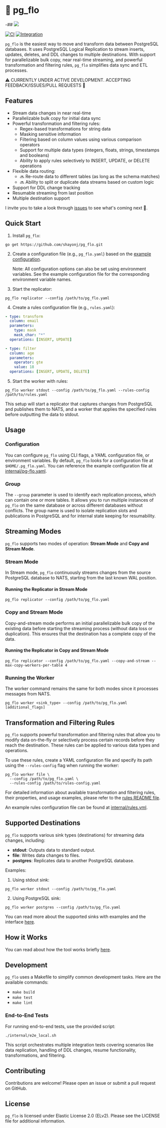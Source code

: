 # 🌊 pg_flo

-## ![](internal/demo.gif)

[![CI](https://github.com/shayonj/pg_flo/actions/workflows/ci.yml/badge.svg?branch=main)](https://github.com/shayonj/pg_flo/actions/workflows/ci.yml)
[![Integration  ](https://github.com/shayonj/pg_flo/actions/workflows/integration.yml/badge.svg?branch=main)](https://github.com/shayonj/pg_flo/actions/workflows/integration.yml)

`pg_flo` is the easiest way to move and transform data between PostgreSQL databases. It uses PostgreSQL Logical Replication to stream inserts, updates, deletes, and DDL changes to multiple destinations. With support for parallelizable bulk copy, near real-time streaming, and powerful transformation and filtering rules, `pg_flo` simplifies data sync and ETL processes.

⚠️ CURRENTLY UNDER ACTIVE DEVELOPMENT. ACCEPTING FEEDBACK/ISSUES/PULL REQUESTS 🚀

## Features

- Stream data changes in near real-time
- Parallelizable bulk copy for initial data sync
- Powerful transformation and filtering rules:
  - Regex-based transformations for string data
  - Masking sensitive information
  - Filtering based on column values using various comparison operators
  - Support for multiple data types (integers, floats, strings, timestamps and booleans)
  - Ability to apply rules selectively to INSERT, UPDATE, or DELETE operations
- Flexible data routing:
  - 🔜 Re-route data to different tables (as long as the schema matches)
  - 🔜 Ability to split or duplicate data streams based on custom logic
- Support for DDL change tracking
- Resumable streaming from last position
- Multiple destination support

I invite you to take a look through [issues](https://github.com/shayonj/pg_flo/issues) to see what's coming next 🤗.

## Quick Start

1. Install `pg_flo`:

```shell
go get https://github.com/shayonj/pg_flo.git
```

2. Create a configuration file (e.g., `pg_flo.yaml`) based on the [example configuration](internal/pg-flo.yaml).

   Note: All configuration options can also be set using environment variables. See the example configuration file for the corresponding environment variable names.

3. Start the replicator:

```shell
pg_flo replicator --config /path/to/pg_flo.yaml
```

4. Create a rules configuration file (e.g., `rules.yaml`):

```yaml
- type: transform
  column: email
  parameters:
    type: mask
    mask_char: "*"
  operations: [INSERT, UPDATE]

- type: filter
  column: age
  parameters:
    operator: gte
    value: 18
  operations: [INSERT, UPDATE, DELETE]
```

5. Start the worker with rules:

```shell
pg_flo worker stdout --config /path/to/pg_flo.yaml --rules-config /path/to/rules.yaml
```

This setup will start a replicator that captures changes from PostgreSQL and publishes them to NATS, and a worker that applies the specified rules before outputting the data to stdout.

## Usage

### Configuration

You can configure `pg_flo` using CLI flags, a YAML configuration file, or environment variables. By default, `pg_flo` looks for a configuration file at `$HOME/.pg_flo.yaml`. You can reference the example configuration file at [internal/pg-flo.yaml](internal/pg-flo.yaml).

### Group

The `--group` parameter is used to identify each replication process, which can contain one or more tables. It allows you to run multiple instances of `pg_flo` on the same database or across different databases without conflicts. The group name is used to isolate replication slots and publications in PostgreSQL and for internal state keeping for resumability.

## Streaming Modes

`pg_flo` supports two modes of operation: **Stream Mode** and **Copy and Stream Mode**.

### Stream Mode

In Stream mode, `pg_flo` continuously streams changes from the source PostgreSQL database to NATS, starting from the last known WAL position.

#### Running the Replicator in Stream Mode

```shell
pg_flo replicator --config /path/to/pg_flo.yaml
```

### Copy and Stream Mode

Copy-and-stream mode performs an initial parallelizable bulk copy of the existing data before starting the streaming process (without data loss or duplication). This ensures that the destination has a complete copy of the data.

#### Running the Replicator in Copy and Stream Mode

```shell
pg_flo replicator --config /path/to/pg_flo.yaml --copy-and-stream --max-copy-workers-per-table 4
```

### Running the Worker

The worker command remains the same for both modes since it processes messages from NATS.

```shell
pg_flo worker <sink_type> --config /path/to/pg_flo.yaml [additional_flags]
```

## Transformation and Filtering Rules

`pg_flo` supports powerful transformation and filtering rules that allow you to modify data on-the-fly or selectively process certain records before they reach the destination. These rules can be applied to various data types and operations.

To use these rules, create a YAML configuration file and specify its path using the `--rules-config` flag when running the worker:

```shell
pg_flo worker file \
  --config /path/to/pg_flo.yaml \
  --rules-config /path/to/rules-config.yaml
```

For detailed information about available transformation and filtering rules, their properties, and usage examples, please refer to the [rules README file](pkg/rules/README.md).

An example rules configuration file can be found at [internal/rules.yml](internal/rules.yml).

## Supported Destinations

`pg_flo` supports various sink types (destinations) for streaming data changes, including:

- **stdout**: Outputs data to standard output.
- **file**: Writes data changes to files.
- **postgres**: Replicates data to another PostgreSQL database.

Examples:

1. Using stdout sink:

```shell
pg_flo worker stdout --config /path/to/pg_flo.yaml
```

2. Using PostgreSQL sink:

```shell
pg_flo worker postgres --config /path/to/pg_flo.yaml
```

You can read more about the supported sinks with examples and the interface [here](pkg/sinks/README.md).

## How it Works

You can read about how the tool works briefly [here](internal/how-it-works.md).

## Development

`pg_flo` uses a Makefile to simplify common development tasks. Here are the available commands:

- `make build`
- `make test`
- `make lint`

### End-to-End Tests

For running end-to-end tests, use the provided script:

```shell
./internal/e2e_local.sh
```

This script orchestrates multiple integration tests covering scenarios like data replication, handling of DDL changes, resume functionality, transformations, and filtering.

## Contributing

Contributions are welcome! Please open an issue or submit a pull request on GitHub.

## License

`pg_flo` is licensed under Elastic License 2.0 (ELv2). Please see the LICENSE file for additional information.

